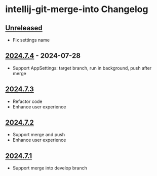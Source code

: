 <!-- Keep a Changelog guide -> https://keepachangelog.com -->

# intellij-git-merge-into Changelog

## [Unreleased]

- Fix settings name

## [2024.7.4] - 2024-07-28

- Support AppSettings: target branch, run in background, push after merge

## [2024.7.3]

- Refactor code
- Enhance user experience

## [2024.7.2]

- Support merge and push
- Enhance user experience

## [2024.7.1]

- Support merge into develop branch

[Unreleased]: https://github.com/iml885203/intellij-git-merge-into/compare/v2024.7.4...HEAD
[2024.7.4]: https://github.com/iml885203/intellij-git-merge-into/compare/v2024.7.3...v2024.7.4
[2024.7.3]: https://github.com/iml885203/intellij-git-merge-into/compare/v2024.7.2...v2024.7.3
[2024.7.2]: https://github.com/iml885203/intellij-git-merge-into/compare/v2024.7.1...v2024.7.2
[2024.7.1]: https://github.com/iml885203/intellij-git-merge-into/commits/v2024.7.1
